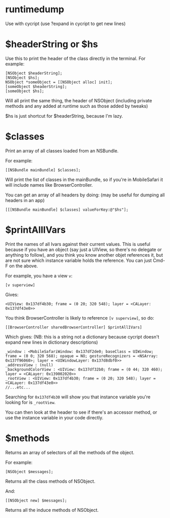 runtimedump
===========

Use with cycript (use ?expand in cycript to get new lines)


$headerString or $hs
====================

Use this to print the header of the class directly in the terminal. For example:

    [NSObject $headerString];
    [NSObject $hs];
    NSObject *someObject = [[NSObject alloc] init];
    [someObject $headerString];
    [someObject $hs];
    
Will all print the same thing, the header of NSObject (including private methods and any added at runtime such as those added by tweaks)

$hs is just shortcut for $headerString, because I'm lazy.


$classes
========

Print an array of all classes loaded from an NSBundle.

For example:

    [[NSBundle mainBundle] $classes];
    
Will print the list of classes in the mainBundle, so if you're in MobileSafari it will include names like BrowserController.

You can get an array of all headers by doing: (may be useful for dumping all headers in an app)

    [[[NSBundle mainBundle] $classes] valueForKey:@"$hs"];
    
$printAllIVars
==============

Print the names of all Ivars against their current values.
This is useful because if you have an object (say just a UIView, so there's no delegate or anything to follow), and you think you know another objet references it, but are not sure which instance variable holds the reference. You can just Cmd-F on the above.

For example, you have a view `v`:

    [v superview] 
    
Gives:
    
    <UIView: 0x137df4b30; frame = (0 20; 320 548); layer = <CALayer: 0x137df43e0>>
    
You think BrowserController is likely to reference `[v superview]`, so do:
    
    [[BrowserController sharedBrowserController] $printAllIVars]
    
Which gives: (NB: this is a string not a dictionary because cycript doesn't expand new lines in dictionary descriptions)

    _window : <MobileSafariWindow: 0x137df2de0; baseClass = UIWindow; frame = (0 0; 320 568); opaque = NO; gestureRecognizers = <NSArray: 0x137f96060>; layer = <UIWindowLayer: 0x137d8dbf0>>
    _addressView : (null)
    _backgroundColorView : <UIView: 0x137df32b0; frame = (0 44; 320 460); layer = <CALayer: 0x139002020>>
    _rootView : <UIView: 0x137df4b30; frame = (0 20; 320 548); layer = <CALayer: 0x137df43e0>>
    //...etc...
    
Searching for `0x137df4b30` will show you that instance variable you're looking for is `_rootView`.

You can then look at the header to see if there's an accessor method, or use the instance variable in your code directly. 
    
$methods
========

Returns an array of selectors of all the methods of the object. 

For example:

    [NSObject $messages];

Returns all the class methods of NSObject. 

And:

    [[NSObject new] $messages];

Returns all the induce methods of NSObject. 


